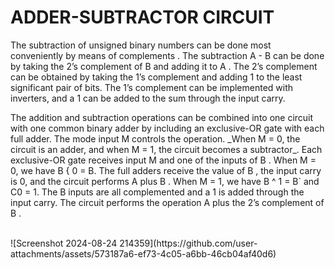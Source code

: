 # **ADDER-SUBTRACTOR CIRCUIT**
<p>The subtraction of unsigned binary numbers can be done most conveniently by means of complements . The subtraction A - B can be done by taking the 2’s complement of B and adding it to A . The 2’s complement can be obtained by taking the 1’s complement and adding 1 to the least significant pair of bits. The 1’s complement can be implemented with inverters, and a 1 can be added to the sum through the input carry.</p>

<p>The addition and subtraction operations can be combined into one circuit with one common binary adder by including an exclusive-OR gate with each full adder. The mode input M controls the operation. _When M = 0, the circuit is an adder, and when M = 1, the circuit becomes a subtractor_. Each exclusive-OR gate receives input M and one of the inputs of B . When M = 0, we have B { 0 = B. The full adders receive the value of B , the input carry is 0, and the circuit performs A plus B . When M = 1, we have B ^ 1 = B` and C0 = 1. The B inputs are all complemented and a 1 is added through the input carry. The circuit performs the operation A plus the 2’s complement of B . </p>

<br>
![Screenshot 2024-08-24 214359](https://github.com/user-attachments/assets/573187a6-ef73-4c05-a6bb-46cb04af40d6)
